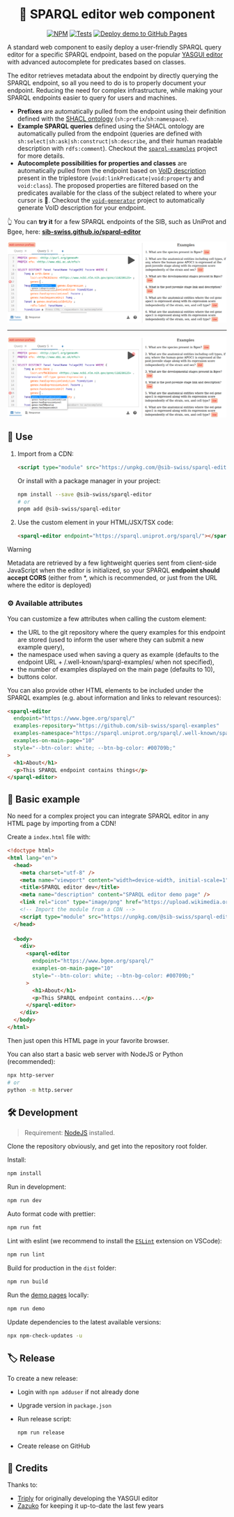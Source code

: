 <div align="center">

# 💫 SPARQL editor web component

[![NPM](https://img.shields.io/npm/v/@sib-swiss/sparql-editor)](https://www.npmjs.com/package/@sib-swiss/sparql-editor)
[![Tests](https://github.com/sib-swiss/sparql-editor/actions/workflows/test.yml/badge.svg)](https://github.com/sib-swiss/sparql-editor/actions/workflows/test.yml)
[![Deploy demo to GitHub Pages](https://github.com/sib-swiss/sparql-editor/actions/workflows/deploy.yml/badge.svg)](https://github.com/sib-swiss/sparql-editor/actions/workflows/deploy.yml)

</div>

A standard web component to easily deploy a user-friendly SPARQL query editor for a specific SPARQL endpoint, based on the popular [YASGUI editor](https://github.com/zazuko/Yasgui) with advanced autocomplete for predicates based on classes.

The editor retrieves metadata about the endpoint by directly querying the SPARQL endpoint, so all you need to do is to properly document your endpoint. Reducing the need for complex infrastructure, while making your SPARQL endpoints easier to query for users and machines.

- **Prefixes** are automatically pulled from the endpoint using their definition defined with the [SHACL ontology](https://www.w3.org/TR/shacl/) (`sh:prefix`/`sh:namespace`).
- **Example SPARQL queries** defined using the SHACL ontology are automatically pulled from the endpoint (queries are defined with `sh:select|sh:ask|sh:construct|sh:describe`, and their human readable description with `rdfs:comment`). Checkout the [`sparql-examples`](https://github.com/sib-swiss/sparql-examples) project for more details.
- **Autocomplete possibilities for properties and classes** are automatically pulled from the endpoint based on [VoID description](https://www.w3.org/TR/void/) present in the triplestore (`void:linkPredicate|void:property` and `void:class`). The proposed properties are filtered based on the predicates available for the class of the subject related to where your cursor is 🤯. Checkout the [`void-generator`](https://github.com/JervenBolleman/void-generator) project to automatically generate VoID description for your endpoint.

👆️ You can **try it** for a few SPARQL endpoints of the SIB, such as UniProt and Bgee, here: **[sib-swiss.github.io/sparql-editor](https://sib-swiss.github.io/sparql-editor)**

![Screenshot gene](demo/screenshot_gene.png)

---

![Screenshot expression](demo/screenshot_expression.png)

## 🚀 Use

1. Import from a CDN:

   ```html
   <script type="module" src="https://unpkg.com/@sib-swiss/sparql-editor"></script>
   ```

   Or install with a package manager in your project:

   ```bash
   npm install --save @sib-swiss/sparql-editor
   # or
   pnpm add @sib-swiss/sparql-editor
   ```

2. Use the custom element in your HTML/JSX/TSX code:

   ```html
   <sparql-editor endpoint="https://sparql.uniprot.org/sparql/"></sparql-editor>
   ```

> [!WARNING]
>
> Metadata are retrieved by a few lightweight queries sent from client-side JavaScript when the editor is initialized, so your SPARQL **endpoint should accept CORS** (either from \*, which is recommended, or just from the URL where the editor is deployed)

### ⚙️ Available attributes

You can customize a few attributes when calling the custom element:

- the URL to the git repository where the query examples for this endpoint are stored (used to inform the user where they can submit a new example query),
- the namespace used when saving a query as example (defaults to the endpoint URL + /.well-known/sparql-examples/ when not specified),
- the number of examples displayed on the main page (defaults to 10),
- buttons color.

You can also provide other HTML elements to be included under the SPARQL examples (e.g. about information and links to relevant resources):

```html
<sparql-editor
  endpoint="https://www.bgee.org/sparql/"
  examples-repository="https://github.com/sib-swiss/sparql-examples"
  examples-namespace="https://sparql.uniprot.org/sparql/.well-known/sparql-examples/"
  examples-on-main-page="10"
  style="--btn-color: white; --btn-bg-color: #00709b;"
>
  <h1>About</h1>
  <p>This SPARQL endpoint contains things</p>
</sparql-editor>
```

## 📝 Basic example

No need for a complex project you can integrate SPARQL editor in any HTML page by importing from a CDN!

Create a `index.html` file with:

```html
<!doctype html>
<html lang="en">
  <head>
    <meta charset="utf-8" />
    <meta name="viewport" content="width=device-width, initial-scale=1" />
    <title>SPARQL editor dev</title>
    <meta name="description" content="SPARQL editor demo page" />
    <link rel="icon" type="image/png" href="https://upload.wikimedia.org/wikipedia/commons/f/f3/Rdf_logo.svg" />
    <!-- Import the module from a CDN -->
    <script type="module" src="https://unpkg.com/@sib-swiss/sparql-editor"></script>
  </head>

  <body>
    <div>
      <sparql-editor
        endpoint="https://www.bgee.org/sparql/"
        examples-on-main-page="10"
        style="--btn-color: white; --btn-bg-color: #00709b;"
      >
        <h1>About</h1>
        <p>This SPARQL endpoint contains...</p>
      </sparql-editor>
    </div>
  </body>
</html>
```

Then just open this HTML page in your favorite browser.

You can also start a basic web server with NodeJS or Python (recommended):

```bash
npx http-server
# or
python -m http.server
```

## 🛠️ Development

> Requirement: [NodeJS](https://nodejs.org/en) installed.

Clone the repository obviously, and get into the repository root folder.

Install:

```bash
npm install
```

Run in development:

```bash
npm run dev
```

Auto format code with prettier:

```bash
npm run fmt
```

Lint with eslint (we recommend to install the [`ESLint`](https://marketplace.visualstudio.com/items?itemName=dbaeumer.vscode-eslint) extension on VSCode):

```bash
npm run lint
```

Build for production in the `dist` folder:

```bash
npm run build
```

Run the [demo pages](https://sib-swiss.github.io/sparql-editor) locally:

```bash
npm run demo
```

Update dependencies to the latest available versions:

```bash
npx npm-check-updates -u
```

## 🏷️ Release

To create a new release:

- Login with `npm adduser` if not already done

- Upgrade version in `package.json`

- Run release script:

  ```bash
  npm run release
  ```

- Create release on GitHub

## 🤝 Credits

Thanks to:

- [Triply](https://triply.cc) for originally developing the YASGUI editor
- [Zazuko](https://zazuko.com/) for keeping it up-to-date the last few years
